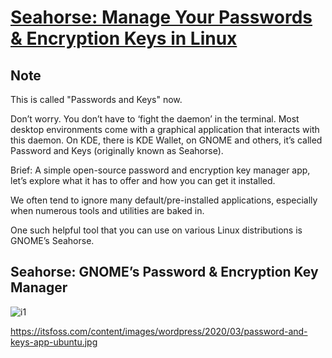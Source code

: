 # **[Seahorse: Manage Your Passwords & Encryption Keys in Linux](https://itsfoss.com/seahorse/)**

## Note

This is called "Passwords and Keys" now.

Don’t worry. You don’t have to ‘fight the daemon’ in the terminal. Most desktop environments come with a graphical application that interacts with this daemon. On KDE, there is KDE Wallet, on GNOME and others, it’s called Password and Keys (originally known as Seahorse).

Brief: A simple open-source password and encryption key manager app, let’s explore what it has to offer and how you can get it installed.

We often tend to ignore many default/pre-installed applications, especially when numerous tools and utilities are baked in.

One such helpful tool that you can use on various Linux distributions is GNOME’s Seahorse.

## Seahorse: GNOME’s Password & Encryption Key Manager

![i1](https://itsfoss.com/content/images/wordpress/2021/10/seahorse-password-keys.png)

<https://itsfoss.com/content/images/wordpress/2020/03/password-and-keys-app-ubuntu.jpg>
